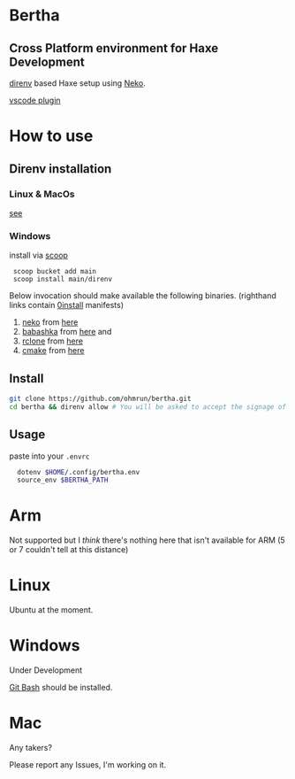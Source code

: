 # Bertha

## Cross Platform environment for Haxe Development

[direnv](direnv.net) based Haxe setup using [Neko](https://nekovm.org/).

[vscode plugin](https://github.com/direnv/direnv-vscode)

# How to use

## Direnv installation

### Linux & MacOs  
[see](https://direnv.net/docs/installation.html)
  
### Windows  
install via [scoop](https://github.com/ScoopInstaller/Install#installation)
```
 scoop bucket add main
 scoop install main/direnv
```

Below invocation should make available the following binaries. (righthand links contain [0install](0install.net) manifests)

1) [neko](nekovm.org) from [here](https://github.com/ohmrun/0install_neko)   
2) [babashka](babashka.org) from [here](https://github.com/ohmrun/0install_babashka) and  
3) [rclone](rclone.org)   from [here](https://github.com/ohmrun/0install_rclone)   
4) [cmake](https://cmake.org/) from [here](http://afb.users.sourceforge.net/zero-install/interfaces/cmake.xml)



## Install
```bash
git clone https://github.com/ohmrun/bertha.git
cd bertha && direnv allow # You will be asked to accept the signage of the certificates, see above links
```

## Usage

paste into your `.envrc`

```bash
  dotenv $HOME/.config/bertha.env
  source_env $BERTHA_PATH
```

# Arm
  Not supported but I *think* there's nothing here that isn't available for ARM (5 or 7 couldn't tell at this distance)

# Linux 
  Ubuntu at the moment.
  
# Windows 

  Under Development
  
  [Git Bash](https://gitforwindows.org/) should be installed.

# Mac
  
  Any takers? 
  
Please report any Issues, I'm working on it.
